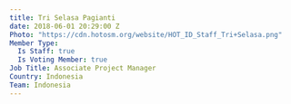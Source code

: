 ```yaml
---
title: Tri Selasa Pagianti
date: 2018-06-01 20:29:00 Z
Photo: "https://cdn.hotosm.org/website/HOT_ID_Staff_Tri+Selasa.png"
Member Type:
  Is Staff: true
  Is Voting Member: true
Job Title: Associate Project Manager
Country: Indonesia
Team: Indonesia
---
```


